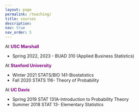 ```yaml
---
layout: page
permalink: /teaching/
title: courses
description: 
nav: true
nav_order: 5
---
```





<p>At <span style="color: purple;"><b>USC Marshall</b></span></p>
<ul>
<li>Spring 2022, 2023 -  BUAD 310 (Applied Business Statistics)</li>
</ul>

<p>At <span style="color: purple;"><b>Stanford University</b></span></p>
<ul>
<li>Winter 2021 STATS/BIO 141-Biostatistics</li>
<li>Fall 2020 STATS 116- Theory of Probability</li>
</ul>

<p>At <span style="color: purple;"><b>UC Davis</b></span></p>
<ul>
<li>Spring 2019 STAT 131A-Introduction to Probability Theory</li>
<li>Summer 2018 STAT 13- Elementary Statistics</li>
</ul>


